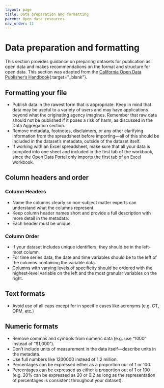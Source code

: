 ```yaml
---
layout: page
title: Data preparation and formatting
parent: Open data resources
nav_order: 11
---
```


# Data preparation and formatting 

This section provides guidance on preparing datasets for publication as open data and makes recommendations on the format and structure for open data. This section was adapted from the [California Open Data Publisher’s Handbook](https://docs.data.ca.gov/california-open-data-publishers-handbook/reference/data-preparation-guidance){:target="_blank"}.

## Formatting your file

* Publish data in the rawest form that is appropriate. Keep in mind that data may be useful to a variety of users and may have applications beyond what the originating agency imagines. Remember that raw data should not be published if it poses a risk of harm, as discussed in the Data Aggregation section.
* Remove metadata, footnotes, disclaimers, or any other clarifying information from the spreadsheet before importing—all of this should be included in the dataset’s metadata, outside of the dataset itself.
* If working with an Excel spreadsheet, make sure that all your data is compiled into one sheet and included in the first tab of the workbook, since the Open Data Portal only imports the first tab of an Excel workbook. 

## Column headers and order

### Column Headers

* Name the columns clearly so non-subject matter experts can understand what the columns represent.
* Keep column header names short and provide a full description with more detail in the metadata. 
* Each header must be unique. 

### Column Order

* If your dataset includes unique identifiers, they should be in the left-most column.
* For time series data, the date and time variables should be to the left of the columns containing the variable data.  
* Columns with varying levels of specificity should be ordered with the highest-level variable on the left and the most granular variables on the right. 

## Text formats

* Avoid use of all caps except for in specific cases like acronyms (e.g. CT, OPM, etc.)

## Numeric formats

* Remove commas and symbols from numeric data (e.g. use “1000” instead of “$1,000”).
* Don’t include units of measurement in the data itself—describe units in the metadata. 
* Use full numbers like 1200000 instead of 1.2 million.
* Percentages can be expressed either as a proportion our of 1 or 100.
* Percentages can be expressed as either a proportion out of 1 or 100 (e.g. 20% can be expressed as 20 or 0.2 as long as the representation of percentages is consistent throughout your dataset).
